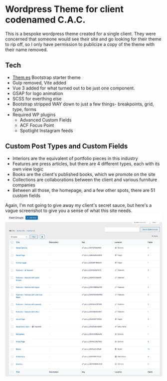 # Wordpress Theme for client codenamed C.A.C.

This is a bespoke wordpress theme created for a single client. They were concerned that someone would see their site and go looking for their theme to rip off, so I only have permission to publicize a copy of the theme with their name removed.

## Tech

- [Them.es](https://them.es/starter-bootstrap/) Bootstrap starter theme
- Gulp removed, Vite added
- Vue 3 added for what turned out to be just one component.
- GSAP for logo animation
- SCSS for everthing else
- Bootstrap stripped WAY down to just a few things- breakpoints, grid, type, forms
- Required WP plugins
  - Advanced Custom Fields
  - ACF Focus Point
  - Spotlight Instagram feeds

## Custom Post Types and Custom Fields

- Interiors are the equivalent of portfolio pieces in this industry
- Features are press articles, but there are 4 different types, each with its own view logic
- Books are the client's published books, which we promote on the site
- Collections are collaborations between the client and various furniture companies
- Between all those, the homepage, and a few other spots, there are 51 custom fields

Again, I'm not going to give away my client's secret sauce, but here's a vague screenshot to give you a sense of what this site needs.
![](docs/fields.png)
